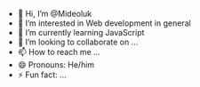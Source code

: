 - 👋 Hi, I’m @Mideoluk
- 👀 I’m interested in Web development in general 
- 🌱 I’m currently learning JavaScript 
- 💞️ I’m looking to collaborate on ...
- 📫 How to reach me ...
- 😄 Pronouns: He/him
- ⚡ Fun fact: ...

<!---
Mideoluk/Mideoluk is a ✨ special ✨ repository because its `README.md` (this file) appears on your GitHub profile.
You can click the Preview link to take a look at your changes.
--->
